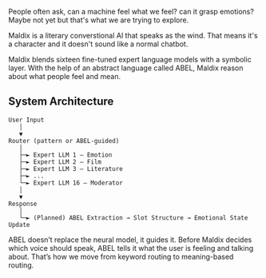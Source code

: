 People often ask, can a machine feel what we feel? can it grasp emotions?
Maybe not yet but that's what we are trying to explore. 

Maldix is a literary converstional AI that speaks as the wind. 
That means it's a character and it doesn't sound like a normal chatbot. 

Maldix blends sixteen fine-tuned expert language models with a symbolic layer.
With the help of an abstract language called ABEL, Maldix reason about what people feel and mean.

## System Architecture
```
User Input
   │
   ▼
Router (pattern or ABEL-guided)
   │
   ├─► Expert LLM 1 – Emotion
   ├─► Expert LLM 2 – Film
   ├─► Expert LLM 3 – Literature
   ├─► ...
   └─► Expert LLM 16 – Moderator
   │
   ▼
Response
   │
   └─► (Planned) ABEL Extraction → Slot Structure → Emotional State Update
```


ABEL doesn’t replace the neural model, it guides it.
Before Maldix decides which voice should speak, ABEL tells it what the user is feeling and talking about.
That’s how we move from keyword routing to meaning-based routing.
